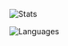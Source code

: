 ![Stats](https://github-readme-stats.vercel.app/api?username=hrlou&show_icons=true&theme=dark)

![Languages](https://github-readme-stats.vercel.app/api/top-langs/?username=hrlou&show_icons=true&theme=dark&layout=compact)
